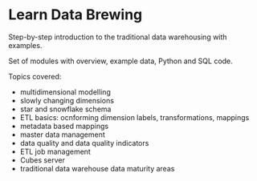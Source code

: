Learn Data Brewing
==================

Step-by-step introduction to the traditional data warehousing with examples.

Set of modules with overview, example data, Python and SQL code.

Topics covered:

* multidimensional modelling
* slowly changing dimensions
* star and snowflake schema
* ETL basics: ocnforming dimension labels, transformations, mappings
* metadata based mappings
* master data management
* data quality and data quality indicators
* ETL job management
* Cubes server
* traditional data warehouse data maturity areas

